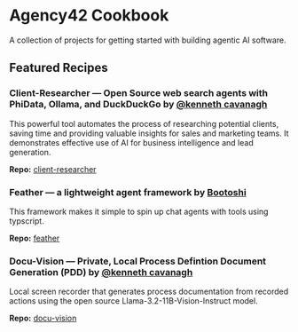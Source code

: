 # Agency42 Cookbook

A collection of projects for getting started with building agentic AI software.

## Featured Recipes

### Client-Researcher — Open Source web search agents with PhiData, Ollama, and DuckDuckGo by [@kenneth cavanagh](https://github.com/k3nnethfrancis/)

This powerful tool automates the process of researching potential clients, saving time and providing valuable insights for sales and marketing teams. It demonstrates effective use of AI for business intelligence and lead generation.

**Repo:** [client-researcher](https://github.com/k3nnethfrancis/client-researcher)


### **Feather — a lightweight agent framework by [Bootoshi](https://github.com/kingbootoshi)**

This framework makes it simple to spin up chat agents with tools using typscript.

**Repo:** [feather](https://github.com/kingbootoshi/feather)

### Docu-Vision — Private, Local Process Defintion Document Generation (PDD) by [@kenneth cavanagh](https://github.com/k3nnethfrancis/)

Local screen recorder that generates process documentation from recorded actions using the open source Llama-3.2-11B-Vision-Instruct model.

**Repo:** [docu-vision](https://github.com/k3nnethfrancis/docu-vision)

